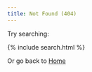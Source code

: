 ```yaml
---
title: Not Found (404) 
---
```


Try searching:

{% include search.html %}

Or go back to [Home](/)
<!-- - [Blog index](/blog) -->
